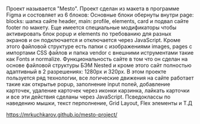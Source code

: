 Проект называется "Mesto".
Проект сделан из макета в программе Figma и состовляет из 6 блоков: Основные блоки обернуты внутри page: blocks: шапка сайте header, main: profile, elements, card и подвал сайте footer по макету. Еще имеется специальные модификаторы чтобы активировать блок popup и elements по требованию для разных экранов и он подключается и отключается через JavaScript. Кроме этого файловой структуре есть папки с изображениями images, pages с импортами CSS файлов и папка vendor с внешними иструментами такие как Fonts и normalize. 
Функциональность сайте в том что он сделан на основе файловой структуры БЭМ Nested и кроме этого сайт полностью адаптивный в 2 разрешениях: 1280px и 320px.
В этом проекте пользуется ряд технологии, все логические движения на сайте работает такие как открытье popup, заполнение input полей, добавление карточек, удаление карточек через иконки карзинка, лайкать карточки и все эти действия сделаны через JavaScript. Псведоклассы по наведению мышки, текст перполнение, Grid Layout, Flex элементы и Т.Д

https://mrkuchkarov.github.io/mesto-project/